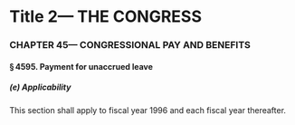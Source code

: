 
# Title 2— THE CONGRESS
### CHAPTER 45— CONGRESSIONAL PAY AND BENEFITS
#### § 4595. Payment for unaccrued leave
##### (e) Applicability

This section shall apply to fiscal year 1996 and each fiscal year thereafter.
